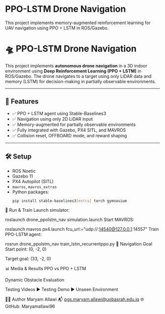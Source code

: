 # PPO-LSTM Drone Navigation

This project implements memory-augmented reinforcement learning for UAV navigation using PPO + LSTM in ROS/Gazebo.

# 🛸 PPO-LSTM Drone Navigation

This project implements **autonomous drone navigation** in a 3D indoor environment using **Deep Reinforcement Learning (PPO + LSTM)** in ROS/Gazebo. The drone navigates to a target using only LiDAR data and memory (LSTM) for decision-making in partially observable environments.

---

## 🧠 Features

- ✅ PPO + LSTM agent using Stable-Baselines3
- ✅ Navigation using only 2D LiDAR input
- ✅ Memory-augmented for partially observable environments
- ✅ Fully integrated with Gazebo, PX4 SITL, and MAVROS
- ✅ Collision reset, OFFBOARD mode, and reward shaping

---

## 🛠️ Setup

- ROS Noetic
- Gazebo 11
- PX4 Autopilot (SITL)
- `mavros`, `mavros_extras`
- Python packages:  
  ```bash
  pip install stable-baselines3[extra] torch gymnasium

🚀 Run & Train
Launch simulator:

roslaunch drone_ppolstm_nav simulation.launch
Start MAVROS:

roslaunch mavros px4.launch fcu_url:="udp://:14540@127.0.0.1:14557"
Train PPO-LSTM agent:

rosrun drone_ppolstm_nav train_lstm_recurrentppo.py
🎯 Navigation Goal
Start point: (0, -2, 0)

Target goal: (33, -2, 0)

📊 Media & Results
PPO vs PPO + LSTM

Dynamic Obstacle Evaluation

Testing Videos
▶️ Testing Demo
▶️ Unseen Environment

👩‍💻 Author
Maryam Allawi
📬 pgs.maryam.allawi@uobasrah.edu.iq
🌐 GitHub: Maryamallawi96
